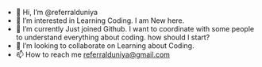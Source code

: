 - 👋 Hi, I’m @referralduniya
- 👀 I’m interested in Learning Coding. I am New here. 
- 🌱 I’m currently Just joined Github. I want to coordinate with some people to understand everything about coding. how should I start?
- 💞️ I’m looking to collaborate on Learning about Coding.
- 📫 How to reach me referralduniya@gmail.com

<!---
referralduniya/referralduniya is a ✨ special ✨ repository because its `README.md` (this file) appears on your GitHub profile.
You can click the Preview link to take a look at your changes.
--->
